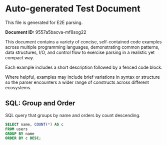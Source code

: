 # Auto-generated Test Document

This file is generated for E2E parsing.

**Document ID:** 9557a5bacva-mf8sog22

This document contains a variety of concise, self-contained code examples across multiple programming languages, demonstrating common patterns, data structures, I/O, and control flow to exercise parsing in a realistic yet compact way.

Each example includes a short description followed by a fenced code block.

Where helpful, examples may include brief variations in syntax or structure so the parser encounters a wider range of constructs across different ecosystems.

## SQL: Group and Order

SQL query that groups by name and orders by count descending.

```sql
SELECT name, COUNT(*) AS c
FROM users
GROUP BY name
ORDER BY c DESC;
```


